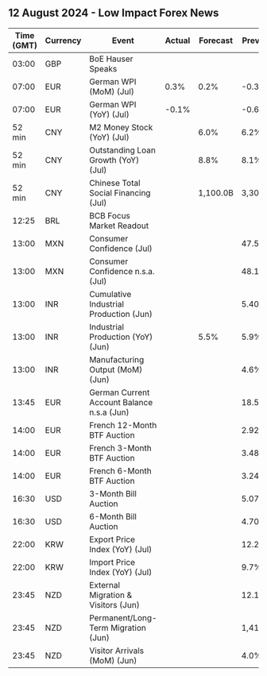 ## 12 August 2024 - Low Impact Forex News

| Time (GMT) | Currency | Event | Actual | Forecast | Previous |
|------|----------|-------|--------|----------|----------|
| 03:00 | GBP | BoE Hauser Speaks |  |  |  |
| 07:00 | EUR | German WPI (MoM) (Jul) | 0.3% | 0.2% | -0.3% |
| 07:00 | EUR | German WPI (YoY) (Jul) | -0.1% |  | -0.6% |
| 52 min | CNY | M2 Money Stock (YoY) (Jul) |  | 6.0% | 6.2% |
| 52 min | CNY | Outstanding Loan Growth (YoY) (Jul) |  | 8.8% | 8.1% |
| 52 min | CNY | Chinese Total Social Financing (Jul) |  | 1,100.0B | 3,300.0B |
| 12:25 | BRL | BCB Focus Market Readout |  |  |  |
| 13:00 | MXN | Consumer Confidence (Jul) |  |  | 47.5 |
| 13:00 | MXN | Consumer Confidence n.s.a. (Jul) |  |  | 48.1 |
| 13:00 | INR | Cumulative Industrial Production (Jun) |  |  | 5.40% |
| 13:00 | INR | Industrial Production (YoY) (Jun) |  | 5.5% | 5.9% |
| 13:00 | INR | Manufacturing Output (MoM) (Jun) |  |  | 4.6% |
| 13:45 | EUR | German Current Account Balance n.s.a (Jun) |  |  | 18.5B |
| 14:00 | EUR | French 12-Month BTF Auction |  |  | 2.924% |
| 14:00 | EUR | French 3-Month BTF Auction |  |  | 3.485% |
| 14:00 | EUR | French 6-Month BTF Auction |  |  | 3.245% |
| 16:30 | USD | 3-Month Bill Auction |  |  | 5.075% |
| 16:30 | USD | 6-Month Bill Auction |  |  | 4.700% |
| 22:00 | KRW | Export Price Index (YoY) (Jul) |  |  | 12.2% |
| 22:00 | KRW | Import Price Index (YoY) (Jul) |  |  | 9.7% |
| 23:45 | NZD | External Migration & Visitors (Jun) |  |  | 12.10% |
| 23:45 | NZD | Permanent/Long-Term Migration (Jun) |  |  | 1,410 |
| 23:45 | NZD | Visitor Arrivals (MoM) (Jun) |  |  | 4.0% |
